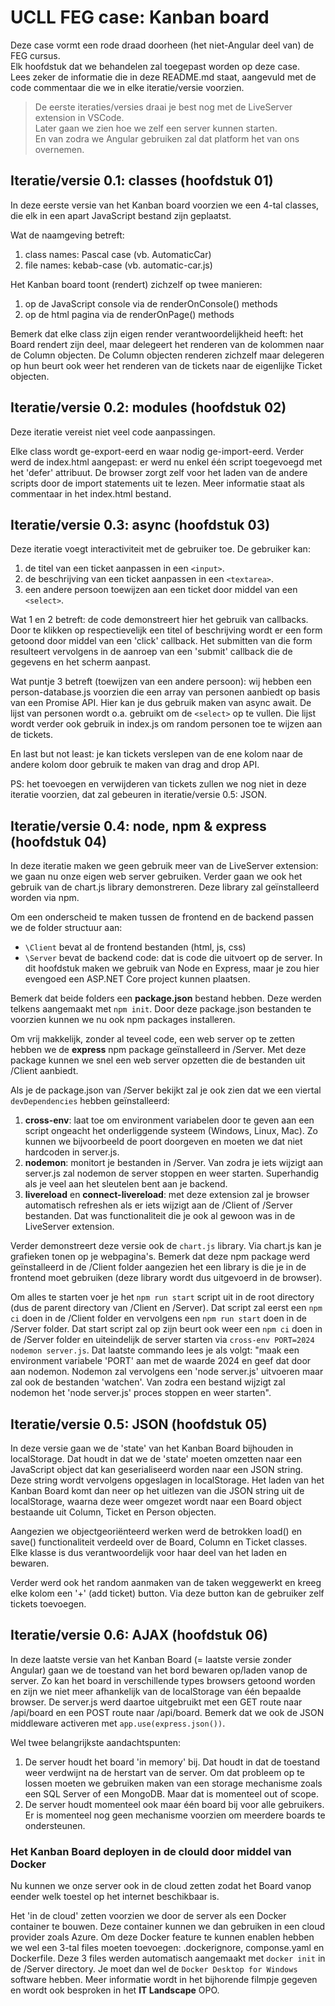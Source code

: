 # UCLL FEG case: Kanban board
Deze case vormt een rode draad doorheen (het niet-Angular deel van) de FEG cursus.  
Elk hoofdstuk dat we behandelen zal toegepast worden op deze case.  
Lees zeker de informatie die in deze README.md staat, aangevuld met de code commentaar die we in elke iteratie/versie voorzien.

> De eerste iteraties/versies draai je best nog met de LiveServer extension in VSCode.  
> Later gaan we zien hoe we zelf een server kunnen starten.  
> En van zodra we Angular gebruiken zal dat platform het van ons overnemen.

## Iteratie/versie 0.1: classes (hoofdstuk 01)
In deze eerste versie van het Kanban board voorzien we een 4-tal classes, die elk in een apart JavaScript bestand zijn geplaatst.

Wat de naamgeving betreft:
1. class names: Pascal case (vb. AutomaticCar)
2. file names: kebab-case (vb. automatic-car.js)

Het Kanban board toont (rendert) zichzelf op twee manieren:
1. op de JavaScript console via de renderOnConsole() methods
2. op de html pagina via de renderOnPage() methods

Bemerk dat elke class zijn eigen render verantwoordelijkheid heeft:
het Board rendert zijn deel, maar delegeert het renderen van de kolommen naar de Column objecten. De Column objecten renderen zichzelf maar delegeren op hun beurt ook weer het renderen van de tickets naar de eigenlijke Ticket objecten.

## Iteratie/versie 0.2: modules (hoofdstuk 02)
Deze iteratie vereist niet veel code aanpassingen.

Elke class wordt ge-export-eerd en waar nodig ge-import-eerd.
Verder werd de index.html aangepast: er werd nu enkel één script toegevoegd met het 'defer' attribuut. De browser zorgt zelf voor het laden van de andere scripts door de import statements uit te lezen. Meer informatie staat als commentaar in het index.html bestand.

## Iteratie/versie 0.3: async (hoofdstuk 03)
Deze iteratie voegt interactiviteit met de gebruiker toe. De gebruiker kan:
1. de titel van een ticket aanpassen in een ```<input>```.
2. de beschrijving van een ticket aanpassen in een ```<textarea>```.
3. een andere persoon toewijzen aan een ticket door middel van een ```<select>```.

Wat 1 en 2 betreft: de code demonstreert hier het gebruik van callbacks. Door te klikken op respectievelijk een titel of beschrijving wordt er een form getoond door middel van een 'click' callback. Het submitten van die form resulteert vervolgens in de aanroep van een 'submit' callback die de gegevens en het scherm aanpast.

Wat puntje 3 betreft (toewijzen van een andere persoon): wij hebben een person-database.js voorzien die een array van personen aanbiedt op basis van een Promise API. Hier kan je dus gebruik maken van async await. De lijst van personen wordt o.a. gebruikt om de ```<select>``` op te vullen. Die lijst wordt verder ook gebruik in index.js om random personen toe te wijzen aan de tickets.

En last but not least: je kan tickets verslepen van de ene kolom naar de andere kolom door gebruik te maken van drag and drop API.

PS: het toevoegen en verwijderen van tickets zullen we nog niet in deze iteratie voorzien, dat zal gebeuren in iteratie/versie 0.5: JSON.

## Iteratie/versie 0.4: node, npm & express (hoofdstuk 04)
In deze iteratie maken we geen gebruik meer van de LiveServer extension: we gaan nu onze eigen web server gebruiken.
Verder gaan we ook het gebruik van de chart.js library demonstreren. Deze library zal geïnstalleerd worden via npm.

Om een onderscheid te maken tussen de frontend en de backend passen we de folder structuur aan:
* ```\Client``` bevat al de frontend bestanden (html, js, css)
* ```\Server``` bevat de backend code: dat is code die uitvoert op de server. In dit hoofdstuk maken we gebruik van Node en Express, maar je zou hier evengoed een ASP.NET Core project kunnen plaatsen.

Bemerk dat beide folders een **package.json** bestand hebben.
Deze werden telkens aangemaakt met ```npm init```. 
Door deze package.json bestanden te voorzien kunnen we nu ook npm packages installeren.

Om vrij makkelijk, zonder al teveel code, een web server op te zetten hebben we de **express** npm package geïnstalleerd in /Server. Met deze package kunnen we snel een web server opzetten die de bestanden uit /Client aanbiedt. 

Als je de package.json van /Server bekijkt zal je ook zien dat we een viertal ```devDependencies``` hebben geïnstalleerd:
1. **cross-env**: laat toe om environment variabelen door te geven aan een script ongeacht het onderliggende systeem (Windows, Linux, Mac). Zo kunnen we bijvoorbeeld de poort doorgeven en moeten we dat niet hardcoden in server.js.
2. **nodemon**: monitort je bestanden in /Server. Van zodra je iets wijzigt aan server.js zal nodemon de server stoppen en weer starten. Superhandig als je veel aan het sleutelen bent aan je backend.
3. **livereload** en **connect-livereload**: met deze extension zal je browser automatisch refreshen als er iets wijzigt aan de /Client of /Server bestanden. Dat was functionaliteit die je ook al gewoon was in de LiveServer extension.

Verder demonstreert deze versie ook de ```chart.js``` library. Via chart.js kan je grafieken tonen op je webpagina's.
Bemerk dat deze npm package werd geïnstalleerd in de /Client folder aangezien het een library is die je in de frontend moet gebruiken (deze library wordt dus uitgevoerd in de browser).

Om alles te starten voer je het ```npm run start``` script uit in de root directory (dus de parent directory van /Client en /Server).
Dat script zal eerst een ```npm ci``` doen in de /Client folder en vervolgens een ```npm run start``` doen in de /Server folder.
Dat start script zal op zijn beurt ook weer een ```npm ci``` doen in de /Server folder en uiteindelijk de server starten via ```cross-env PORT=2024 nodemon server.js```.
Dat laatste commando lees je als volgt: 
"maak een environment variabele 'PORT' aan met de waarde 2024 en geef dat door aan nodemon. Nodemon zal vervolgens een 'node server.js' uitvoeren maar zal ook de bestanden 'watchen'. Van zodra een bestand wijzigt zal nodemon het 'node server.js' proces stoppen en weer starten".

## Iteratie/versie 0.5: JSON (hoofdstuk 05)
In deze versie gaan we de 'state' van het Kanban Board bijhouden in localStorage.
Dat houdt in dat we de 'state' moeten omzetten naar een JavaScript object dat kan geserialiseerd worden naar een JSON string.
Deze string wordt vervolgens opgeslagen in localStorage.
Het laden van het Kanban Board komt dan neer op het uitlezen van die JSON string uit de localStorage, waarna deze weer omgezet wordt naar een Board object bestaande uit Column, Ticket en Person objecten.

Aangezien we objectgeoriënteerd werken werd de betrokken load() en save() functionaliteit verdeeld over de Board, Column en Ticket classes.
Elke klasse is dus verantwoordelijk voor haar deel van het laden en bewaren.

Verder werd ook het random aanmaken van de taken weggewerkt en kreeg elke kolom een '+' (add ticket) button.
Via deze button kan de gebruiker zelf tickets toevoegen.

## Iteratie/versie 0.6: AJAX (hoofdstuk 06)
In deze laatste versie van het Kanban Board (= laatste versie zonder Angular) gaan we de toestand van het bord bewaren op/laden vanop de server.
Zo kan het board in verschillende types browsers getoond worden en zijn we niet meer afhankelijk van de localStorage van één bepaalde browser.
De server.js werd daartoe uitgebruikt met een GET route naar /api/board en een POST route naar /api/board. 
Bemerk dat we ook de JSON middleware activeren met ```app.use(express.json())```.

Wel twee belangrijkste aandachtspunten:
1. De server houdt het board 'in memory' bij. Dat houdt in dat de toestand weer verdwijnt na de herstart van de server. 
Om dat probleem op te lossen moeten we gebruiken maken van een storage mechanisme zoals een SQL Server of een MongoDB. 
Maar dat is momenteel out of scope.
2. De server houdt momenteel ook maar één board bij voor alle gebruikers. Er is momenteel nog geen mechanisme voorzien om meerdere boards te ondersteunen.

### Het Kanban Board deployen in de clould door middel van Docker
Nu kunnen we onze server ook in de cloud zetten zodat het Board vanop eender welk toestel op het internet beschikbaar is.

Het 'in de cloud' zetten voorzien we door de server als een Docker container te bouwen. Deze container kunnen we dan gebruiken in een cloud provider zoals Azure.
Om deze Docker feature te kunnen enablen hebben we wel een 3-tal files moeten toevoegen: .dockerignore, componse.yaml en Dockerfile.
Deze 3 files werden automatisch aangemaakt met ```docker init``` in de /Server directory. Je moet dan wel de ```Docker Desktop for Windows``` software hebben.
Meer informatie wordt in het bijhorende filmpje gegeven en wordt ook besproken in het **IT Landscape** OPO.
